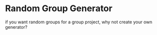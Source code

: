 # Random Group Generator
if you want random groups for a group project, why not create your own generator?
